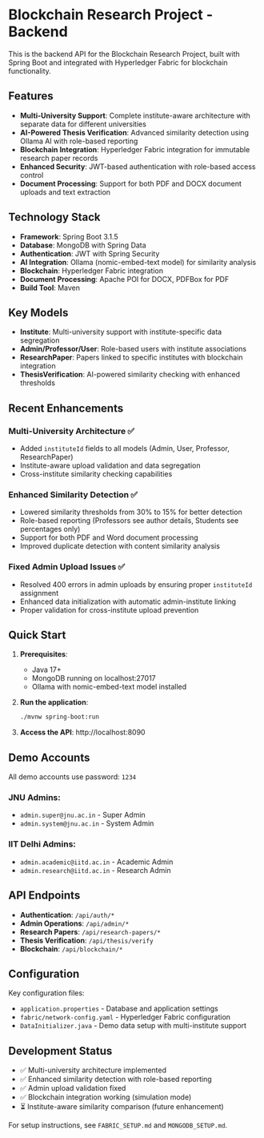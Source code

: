 # Blockchain Research Project - Backend

This is the backend API for the Blockchain Research Project, built with Spring Boot and integrated with Hyperledger Fabric for blockchain functionality.

## Features

- **Multi-University Support**: Complete institute-aware architecture with separate data for different universities
- **AI-Powered Thesis Verification**: Advanced similarity detection using Ollama AI with role-based reporting
- **Blockchain Integration**: Hyperledger Fabric integration for immutable research paper records
- **Enhanced Security**: JWT-based authentication with role-based access control
- **Document Processing**: Support for both PDF and DOCX document uploads and text extraction

## Technology Stack

- **Framework**: Spring Boot 3.1.5
- **Database**: MongoDB with Spring Data
- **Authentication**: JWT with Spring Security
- **AI Integration**: Ollama (nomic-embed-text model) for similarity analysis
- **Blockchain**: Hyperledger Fabric integration
- **Document Processing**: Apache POI for DOCX, PDFBox for PDF
- **Build Tool**: Maven

## Key Models

- **Institute**: Multi-university support with institute-specific data segregation
- **Admin/Professor/User**: Role-based users with institute associations
- **ResearchPaper**: Papers linked to specific institutes with blockchain integration
- **ThesisVerification**: AI-powered similarity checking with enhanced thresholds

## Recent Enhancements

### Multi-University Architecture ✅
- Added `instituteId` fields to all models (Admin, User, Professor, ResearchPaper)
- Institute-aware upload validation and data segregation
- Cross-institute similarity checking capabilities

### Enhanced Similarity Detection ✅
- Lowered similarity thresholds from 30% to 15% for better detection
- Role-based reporting (Professors see author details, Students see percentages only)
- Support for both PDF and Word document processing
- Improved duplicate detection with content similarity analysis

### Fixed Admin Upload Issues ✅
- Resolved 400 errors in admin uploads by ensuring proper `instituteId` assignment
- Enhanced data initialization with automatic admin-institute linking
- Proper validation for cross-institute upload prevention

## Quick Start

1. **Prerequisites**:
   - Java 17+
   - MongoDB running on localhost:27017
   - Ollama with nomic-embed-text model installed

2. **Run the application**:
   ```bash
   ./mvnw spring-boot:run
   ```

3. **Access the API**: http://localhost:8090

## Demo Accounts

All demo accounts use password: `1234`

### JNU Admins:
- `admin.super@jnu.ac.in` - Super Admin
- `admin.system@jnu.ac.in` - System Admin

### IIT Delhi Admins:
- `admin.academic@iitd.ac.in` - Academic Admin
- `admin.research@iitd.ac.in` - Research Admin

## API Endpoints

- **Authentication**: `/api/auth/*`
- **Admin Operations**: `/api/admin/*`
- **Research Papers**: `/api/research-papers/*`
- **Thesis Verification**: `/api/thesis/verify`
- **Blockchain**: `/api/blockchain/*`

## Configuration

Key configuration files:
- `application.properties` - Database and application settings
- `fabric/network-config.yaml` - Hyperledger Fabric configuration
- `DataInitializer.java` - Demo data setup with multi-institute support

## Development Status

- ✅ Multi-university architecture implemented
- ✅ Enhanced similarity detection with role-based reporting
- ✅ Admin upload validation fixed
- ✅ Blockchain integration working (simulation mode)
- ⏳ Institute-aware similarity comparison (future enhancement)

For setup instructions, see `FABRIC_SETUP.md` and `MONGODB_SETUP.md`.